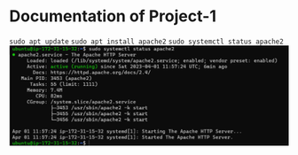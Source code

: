 # Documentation of Project-1

`sudo apt update`
`sudo apt install apache2`
`sudo systemctl status apache2`
![Apache status](./Images/Apache-status.PNG)